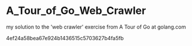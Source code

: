# A_Tour_of_Go_Web_Crawler
my solution to the 'web crawler' exercise from A Tour of Go at golang.com


4ef24a58bea67e924b1436515c5703627b4fa5fb
